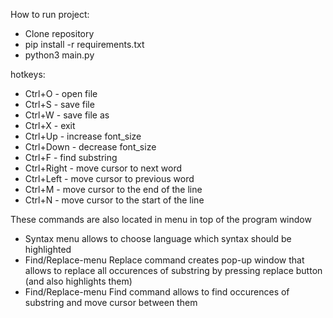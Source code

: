 How to run project:
- Clone repository
- pip install -r requirements.txt
- python3 main.py


hotkeys:
- Ctrl+O - open file
- Ctrl+S - save file
- Ctrl+W - save file as
- Ctrl+X - exit
- Ctrl+Up - increase font_size
- Ctrl+Down - decrease font_size
- Ctrl+F - find substring
- Ctrl+Right - move cursor to next word
- Ctrl+Left - move cursor to previous word
- Ctrl+M - move cursor to the end of the line
- Ctrl+N - move cursor to the start of the line

These commands are also located in menu in top of the program window

- Syntax menu allows to choose language which syntax should be highlighted
- Find/Replace-menu Replace command creates pop-up window that allows to replace all occurences of substring by pressing replace button (and also highlights them)
- Find/Replace-menu Find command allows to find occurences of substring and move cursor between them
